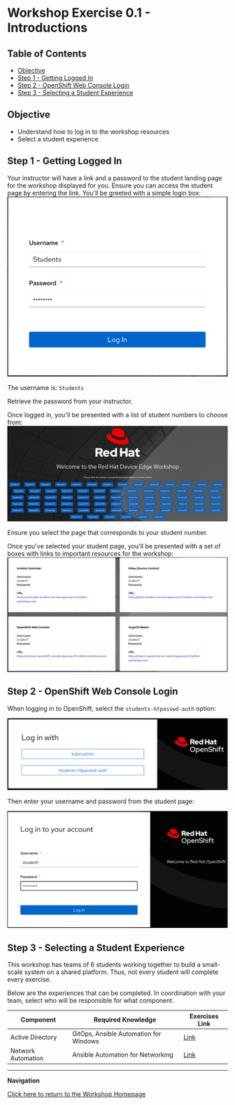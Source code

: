 # Workshop Exercise 0.1 - Introductions

## Table of Contents

* [Objective](#objective)
* [Step 1 - Getting Logged In](#step-1---getting-logged-in)
* [Step 2 - OpenShift Web Console Login](#step-2---openshift-web-console-login)
* [Step 3 - Selecting a Student Experience](#step-3---selecting-a-student-experience)

## Objective

* Understand how to log in to the workshop resources
* Select a student experience

## Step 1 - Getting Logged In
Your instructor will have a link and a password to the student landing page for the workshop displayed for you. Ensure you can access the student page by entering the link. You'll be greeted with a simple login box:
![Student Page Login](./.images/student-page-login.png)

The username is: `Students`

Retrieve the password from your instructor.

Once logged in, you'll be presented with a list of student numbers to choose from:
![Student Numbers](./.images/student-page-student-selection.png)

Ensure you select the page that corresponds to your student number.

Once you've selected your student page, you'll be presented with a set of boxes with links to important resources for the workshop:
![Student Links](./.images/student-page-links-fixed.png)

## Step 2 - OpenShift Web Console Login
When logging in to OpenShift, select the `students-htpasswd-auth` option:

![OCP Login With](./.images/ocp-login-with.png)

Then enter your username and password from the student page:

![OCP Student Login](./.images/ocp-student-login.png)

## Step 3 - Selecting a Student Experience
This workshop has teams of 6 students working together to build a small-scale system on a shared platform. Thus, not every student will complete every exercise.

Below are the experiences that can be completed. In coordination with your team, select who will be responsible for what component.

| Component | Required Knowledge | Exercises Link |
| --- | --- | --- |
| Active Directory | GitOps, Ansible Automation for Windows | [Link](../active-directory/1.1-initializing-chart/README.md) |
| Network Automation | Ansible Automation for Networking | [Link](../network-infra/1.1-initialize-appliance/README.md) |


---
**Navigation**

[Click here to return to the Workshop Homepage](../README.md)
